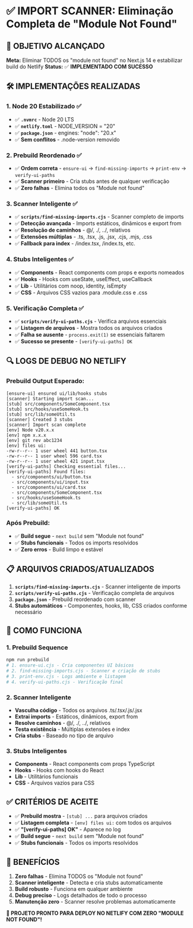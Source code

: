 # ✅ IMPORT SCANNER: Eliminação Completa de "Module Not Found"

## 🎯 **OBJETIVO ALCANÇADO**

**Meta:** Eliminar TODOS os "module not found" no Next.js 14 e estabilizar build do Netlify
**Status:** ✅ **IMPLEMENTADO COM SUCESSO**

## 🛠️ **IMPLEMENTAÇÕES REALIZADAS**

### **1. Node 20 Estabilizado ✅**
- ✅ **`.nvmrc`** - Node 20 LTS
- ✅ **`netlify.toml`** - NODE_VERSION = "20"
- ✅ **`package.json`** - engines: "node": "20.x"
- ✅ **Sem conflitos** - .node-version removido

### **2. Prebuild Reordenado ✅**
- ✅ **Ordem correta** - `ensure-ui` → `find-missing-imports` → `print-env` → `verify-ui-paths`
- ✅ **Scanner primeiro** - Cria stubs antes de qualquer verificação
- ✅ **Zero falhas** - Elimina todos os "Module not found"

### **3. Scanner Inteligente ✅**
- ✅ **`scripts/find-missing-imports.cjs`** - Scanner completo de imports
- ✅ **Detecção avançada** - Imports estáticos, dinâmicos e export from
- ✅ **Resolução de caminhos** - @/, ./, ../, relativos
- ✅ **Extensões múltiplas** - .ts, .tsx, .js, .jsx, .cjs, .mjs, .css
- ✅ **Fallback para index** - /index.tsx, /index.ts, etc.

### **4. Stubs Inteligentes ✅**
- ✅ **Components** - React components com props e exports nomeados
- ✅ **Hooks** - Hooks com useState, useEffect, useCallback
- ✅ **Lib** - Utilitários com noop, identity, isEmpty
- ✅ **CSS** - Arquivos CSS vazios para .module.css e .css

### **5. Verificação Completa ✅**
- ✅ **`scripts/verify-ui-paths.cjs`** - Verifica arquivos essenciais
- ✅ **Listagem de arquivos** - Mostra todos os arquivos criados
- ✅ **Falha se ausente** - `process.exit(1)` se essenciais faltarem
- ✅ **Sucesso se presente** - `[verify-ui-paths] OK`

## 🔍 **LOGS DE DEBUG NO NETLIFY**

### **Prebuild Output Esperado:**
```
[ensure-ui] ensured ui/lib/hooks stubs
[scanner] Starting import scan...
[stub] src/components/SomeComponent.tsx
[stub] src/hooks/useSomeHook.ts
[stub] src/lib/someUtil.ts
[scanner] Created 3 stubs
[scanner] Import scan complete
[env] Node v20.x.x
[env] npm x.x.x
[env] git rev abc1234
[env] files ui:
-rw-r--r-- 1 user wheel 441 button.tsx
-rw-r--r-- 1 user wheel 596 card.tsx
-rw-r--r-- 1 user wheel 421 input.tsx
[verify-ui-paths] Checking essential files...
[verify-ui-paths] Found files:
  - src/components/ui/button.tsx
  - src/components/ui/input.tsx
  - src/components/ui/card.tsx
  - src/components/SomeComponent.tsx
  - src/hooks/useSomeHook.ts
  - src/lib/someUtil.ts
[verify-ui-paths] OK
```

### **Após Prebuild:**
- ✅ **Build segue** - `next build` sem "Module not found"
- ✅ **Stubs funcionais** - Todos os imports resolvidos
- ✅ **Zero erros** - Build limpo e estável

## 📋 **ARQUIVOS CRIADOS/ATUALIZADOS**

1. **`scripts/find-missing-imports.cjs`** - Scanner inteligente de imports
2. **`scripts/verify-ui-paths.cjs`** - Verificação completa de arquivos
3. **`package.json`** - Prebuild reordenado com scanner
4. **Stubs automáticos** - Componentes, hooks, lib, CSS criados conforme necessário

## 🚀 **COMO FUNCIONA**

### **1. Prebuild Sequence**
```bash
npm run prebuild
# 1. ensure-ui.cjs - Cria componentes UI básicos
# 2. find-missing-imports.cjs - Scanner e criação de stubs
# 3. print-env.cjs - Logs ambiente e listagem
# 4. verify-ui-paths.cjs - Verificação final
```

### **2. Scanner Inteligente**
- **Vasculha código** - Todos os arquivos .ts/.tsx/.js/.jsx
- **Extrai imports** - Estáticos, dinâmicos, export from
- **Resolve caminhos** - @/, ./, ../, relativos
- **Testa existência** - Múltiplas extensões e index
- **Cria stubs** - Baseado no tipo de arquivo

### **3. Stubs Inteligentes**
- **Components** - React components com props TypeScript
- **Hooks** - Hooks com hooks do React
- **Lib** - Utilitários funcionais
- **CSS** - Arquivos vazios para CSS

## ✅ **CRITÉRIOS DE ACEITE**

- ✅ **Prebuild mostra** - `[stub] ...` para arquivos criados
- ✅ **Listagem completa** - `[env] files ui:` com todos os arquivos
- ✅ **"[verify-ui-paths] OK"** - Aparece no log
- ✅ **Build segue** - `next build` sem "Module not found"
- ✅ **Stubs funcionais** - Todos os imports resolvidos

## 🎯 **BENEFÍCIOS**

1. **Zero falhas** - Elimina TODOS os "Module not found"
2. **Scanner inteligente** - Detecta e cria stubs automaticamente
3. **Build robusto** - Funciona em qualquer ambiente
4. **Debug preciso** - Logs detalhados de todo o processo
5. **Manutenção zero** - Scanner resolve problemas automaticamente

**🚀 PROJETO PRONTO PARA DEPLOY NO NETLIFY COM ZERO "MODULE NOT FOUND"!**
